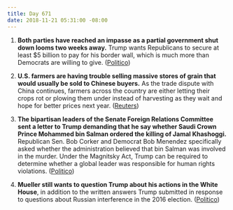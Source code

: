 ```yaml
---
title: Day 671
date: 2018-11-21 05:31:00 -08:00
---
```


1. **Both parties have reached an impasse as a partial government shut down looms two weeks away.** Trump wants Republicans to secure at least $5 billion to pay for his border wall, which is much more than Democrats are willing to give. ([Politico](https://www.politico.com/story/2018/11/21/trump-border-wall-congress-government-shutdown-1009349))

2. **U.S. farmers are having trouble selling massive stores of grain that would usually be sold to Chinese buyers.** As the trade dispute with China continues, farmers across the country are either letting their crops rot or plowing them under instead of harvesting as they wait and hope for better prices next year. ([Reuters](https://www.reuters.com/article/us-usa-trade-china-grains-idUSKCN1NQ0GA))

3. **The bipartisan leaders of the Senate Foreign Relations Committee sent a letter to Trump demanding that he say whether Saudi Crown Prince Mohammed bin Salman ordered the killing of Jamal Khashoggi.** Republican Sen. Bob Corker and Democrat Bob Menendez specifically asked whether the administration believed that bin Salman was involved in the murder. Under the Magnitsky Act, Trump can be required to determine whether a global leader was responsible for human rights violations. ([Politico](https://www.politico.com/story/2018/11/20/senators-trump-khashoggi-killing-1009549))

4. **Mueller still wants to question Trump about his actions in the White House**, in addition to the written answers Trump submitted in response to questions about Russian interference in the 2016 election. ([Politico](https://www.politico.com/story/2018/11/20/mueller-investigation-trump-answers-1009350))